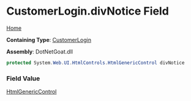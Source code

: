 # CustomerLogin\.divNotice Field

[Home](../../../../../../README.md)

**Containing Type**: [CustomerLogin](../README.md)

**Assembly**: DotNetGoat\.dll

```csharp
protected System.Web.UI.HtmlControls.HtmlGenericControl divNotice
```

### Field Value

[HtmlGenericControl](https://docs.microsoft.com/en-us/dotnet/api/system.web.ui.htmlcontrols.htmlgenericcontrol)

